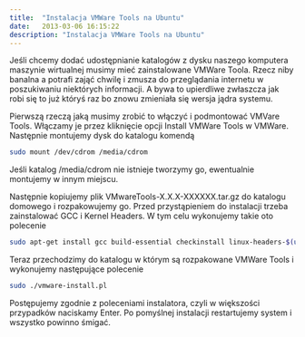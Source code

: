 ```yaml
---
title:  "Instalacja VMWare Tools na Ubuntu"
date:   2013-03-06 16:15:22
description: "Instalacja VMWare Tools na Ubuntu"
---
```


Jeśli chcemy dodać udostępnianie katalogów z dysku naszego komputera maszynie wirtualnej musimy mieć zainstalowane VMWare Toola. Rzecz niby banalna a potrafi zająć chwilę i zmusza do przeglądania internetu w poszukiwaniu niektórych informacji. A bywa to upierdliwe zwłaszcza jak robi się to już któryś raz bo znowu zmieniała się wersja jądra systemu.

Pierwszą rzeczą jaką musimy zrobić to włączyć i podmontować VMVare Tools. Włączamy je przez kliknięcie opcji Install VMWare Tools w VMWare. Następnie montujemy dysk do katalogu komendą

```bash
sudo mount /dev/cdrom /media/cdrom
```

Jeśli katalog /media/cdrom nie istnieje tworzymy go, ewentualnie montujemy w innym miejscu.

Następnie kopiujemy plik VMwareTools-X.X.X-XXXXXX.tar.gz do katalogu domowego i rozpakowujemy go. Przed przystąpieniem do instalacji trzeba zainstalować GCC i Kernel Headers. W tym celu wykonujemy takie oto polecenie 

```bash
sudo apt-get install gcc build-essential checkinstall linux-headers-$(uname -r)
```

Teraz przechodzimy do katalogu w którym są rozpakowane VMWare Tools i wykonujemy następujące polecenie

```bash
sudo ./vmware-install.pl
```

Postępujemy zgodnie z poleceniami instalatora, czyli w większości przypadków naciskamy Enter. Po pomyślnej instalacji restartujemy system i wszystko powinno śmigać.
